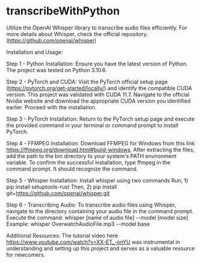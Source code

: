 # transcribeWithPython

Utilize the OpenAI Whisper library to transcribe audio files efficiently.
For more details about Whisper, check the official repository. (https://github.com/openai/whisper)

Installation and Usage:

Step 1 - Python Installation: Ensure you have the latest version of Python. The project was tested on Python 3.10.6.

Step 2 - PyTorch and CUDA:
Visit the PyTorch official setup page (https://pytorch.org/get-started/locally/) and identify the compatible CUDA version. This project was validated with CUDA 11.7.
Navigate to the official Nvidia website and download the appropriate CUDA version you identified earlier. Proceed with the installation.

Step 3 - PyTorch Installation: Return to the PyTorch setup page and execute the provided command in your terminal or command prompt to install PyTorch.

Step 4 - FFMPEG Installation: Download FFMPEG for Windows from this link https://ffmpeg.org/download.html#build-windows. After extracting the files, add the path to the bin directory to your system's PATH environment variable.
To confirm the successful installation, type ffmpeg in the command prompt. It should recognize the command.

Step 5 - Whisper Installation: Install whisper using two commands Run,  1) pip install setuptools-rust
                                                                  Then, 2) pip install git+https://github.com/openai/whisper.git
                                                                  
Step 6 - Transcribing Audio: To transcribe audio files using Whisper, navigate to the directory containing your audio file in the command prompt.
Execute the command: whisper [name of audio file] --model [model size]
Example: whisper OverwatchAudioFile.mp3 --model base

Additional Resources:
The tutorial video here https://www.youtube.com/watch?v=XX-ET_-onYU was instrumental in understanding and setting up this project and serves as a valuable resource for newcomers.

